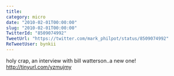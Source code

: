 ```yaml
---
title: 
category: micro
date: "2010-02-01T00:00:00"
slug: "2010-02-01T00:00:00"
TwitterId: "8509074992"
TweetUrl: "https://twitter.com/mark_philpot/status/8509074992"
ReTweetUser: bynkii
---
```


<i class="fa fa-retweet" aria-hidden="true"></i> holy crap, an interview with
bill watterson..a new one! http://tinyurl.com/yzmujmy
